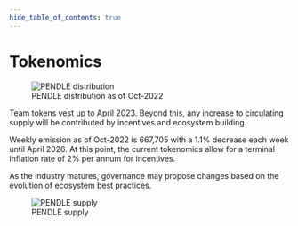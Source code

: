 ```yaml
---
hide_table_of_contents: true
---
```


# Tokenomics

<figure>
  <img src="/img/ProtocolMechanics/pendle_distribution.png" alt="PENDLE distribution" />
  <figcaption>PENDLE distribution as of Oct-2022</figcaption>
</figure>

Team tokens vest up to April 2023. Beyond this, any increase to circulating supply will be contributed by incentives and ecosystem building. 

Weekly emission as of Oct-2022 is 667,705 with a 1.1% decrease each week until April 2026. At this point, the current tokenomics allow for a terminal inflation rate of 2% per annum for incentives. 

As the industry matures, governance may propose changes based on the evolution of ecosystem best practices.

<figure>
  <img src="/img/ProtocolMechanics/pendle_supply.png" alt="PENDLE supply" />
  <figcaption>PENDLE supply</figcaption>
</figure>